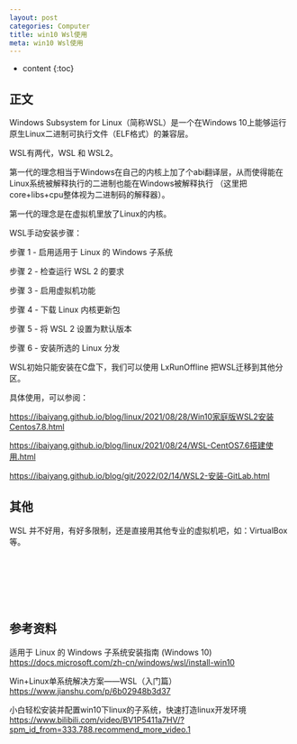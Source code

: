 ```yaml
---
layout: post
categories: Computer
title: win10 Wsl使用
meta: win10 Wsl使用
---
```

* content
{:toc}

## 正文

Windows Subsystem for Linux（简称WSL）是一个在Windows 10上能够运行原生Linux二进制可执行文件（ELF格式）的兼容层。

WSL有两代，WSL 和 WSL2。

第一代的理念相当于Windows在自己的内核上加了个abi翻译层，从而使得能在Linux系统被解释执行的二进制也能在Windows被解释执行
（这里把core+libs+cpu整体视为二进制码的解释器）。

第一代的理念是在虚拟机里放了Linux的内核。

WSL手动安装步骤：

步骤 1 - 启用适用于 Linux 的 Windows 子系统

步骤 2 - 检查运行 WSL 2 的要求

步骤 3 - 启用虚拟机功能

步骤 4 - 下载 Linux 内核更新包

步骤 5 - 将 WSL 2 设置为默认版本

步骤 6 - 安装所选的 Linux 分发

WSL初始只能安装在C盘下，我们可以使用 LxRunOffline 把WSL迁移到其他分区。

具体使用，可以参阅：

<https://ibaiyang.github.io/blog/linux/2021/08/28/Win10家庭版WSL2安装Centos7.8.html>

<https://ibaiyang.github.io/blog/linux/2021/08/24/WSL-CentOS7.6搭建使用.html>

<https://ibaiyang.github.io/blog/git/2022/02/14/WSL2-安装-GitLab.html>

## 其他

WSL 并不好用，有好多限制，还是直接用其他专业的虚拟机吧，如：VirtualBox等。





<br/><br/><br/><br/><br/>
## 参考资料

适用于 Linux 的 Windows 子系统安装指南 (Windows 10) <https://docs.microsoft.com/zh-cn/windows/wsl/install-win10>

Win+Linux单系统解决方案——WSL（入门篇） <https://www.jianshu.com/p/6b02948b3d37>

小白轻松安装并配置win10下linux的子系统，快速打造linux开发环境 <https://www.bilibili.com/video/BV1P5411a7HV/?spm_id_from=333.788.recommend_more_video.1>
